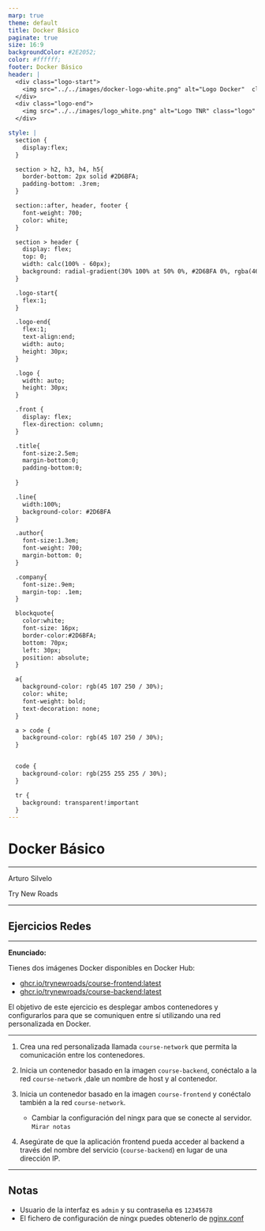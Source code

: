 ```yaml
---
marp: true
theme: default
title: Docker Básico
paginate: true
size: 16:9
backgroundColor: #2E2052;
color: #ffffff;
footer: Docker Básico
header: |
  <div class="logo-start">
    <img src="../../images/docker-logo-white.png" alt="Logo Docker"  class="logo"/>
  </div>
  <div class="logo-end">
    <img src="../../images/logo_white.png" alt="Logo TNR" class="logo" />
  </div>

style: |
  section {
    display:flex;
  }

  section > h2, h3, h4, h5{
    border-bottom: 2px solid #2D6BFA;
    padding-bottom: .3rem;
  }

  section::after, header, footer {
    font-weight: 700;
    color: white;
  }

  section > header {
    display: flex;
    top: 0;
    width: calc(100% - 60px);
    background: radial-gradient(30% 100% at 50% 0%, #2D6BFA 0%, rgba(46, 32, 82, 0.00) 100%);
  }

  .logo-start{
    flex:1;
  }

  .logo-end{
    flex:1;
    text-align:end;
    width: auto;
    height: 30px;
  }

  .logo {
    width: auto;
    height: 30px;
  }

  .front {
    display: flex;
    flex-direction: column;
  }

  .title{
    font-size:2.5em;
    margin-bottom:0;
    padding-bottom:0;
    
  }

  .line{
    width:100%;
    background-color: #2D6BFA
  }

  .author{
    font-size:1.3em;
    font-weight: 700;
    margin-bottom: 0;
  }

  .company{
    font-size:.9em;
    margin-top: .1em;
  }

  blockquote{
    color:white;
    font-size: 16px;
    border-color:#2D6BFA;
    bottom: 70px;
    left: 30px;
    position: absolute;
  }

  a{
    background-color: rgb(45 107 250 / 30%);
    color: white;
    font-weight: bold;
    text-decoration: none;
  }

  a > code {
    background-color: rgb(45 107 250 / 30%);
  }


  code {
    background-color: rgb(255 255 255 / 30%);
  }

  tr {
    background: transparent!important
  }
---
```


  <!-- _paginate: skip -->

  <div class="front">
    <h1 class="title"> Docker Básico </h1>
    <hr class="line"/>
    <p class="author">Arturo Silvelo</p>
    <p class="company">Try New Roads</p>
  </div>

---

## Ejercicios Redes

---

**Enunciado:**

Tienes dos imágenes Docker disponibles en Docker Hub:

- [ghcr.io/trynewroads/course-frontend:latest](https://github.com/trynewroads/course-frontend/pkgs/container/course-frontend)
- [ghcr.io/trynewroads/course-backend:latest](https://github.com/trynewroads/course-backend/pkgs/container/course-backend)

El objetivo de este ejercicio es desplegar ambos contenedores y configurarlos para que se comuniquen entre sí utilizando una red personalizada en Docker.

---

1. Crea una red personalizada llamada `course-network` que permita la comunicación entre los contenedores.

2. Inicia un contenedor basado en la imagen `course-backend`, conéctalo a la red `course-network` ,dale un nombre de host y al contenedor.

3. Inicia un contenedor basado en la imagen `course-frontend` y conéctalo también a la red `course-network`.

   - Cambiar la configuración del ningx para que se conecte al servidor. `Mirar notas`

4. Asegúrate de que la aplicación frontend pueda acceder al backend a través del nombre del servicio (`course-backend`) en lugar de una dirección IP.

---

## Notas

- Usuario de la interfaz es `admin` y su contraseña es `12345678`
- El fichero de configuración de ningx puedes obtenerlo de [nginx.conf](https://raw.githubusercontent.com/trynewroads/course-frontend/refs/heads/main/nginx.conf)
